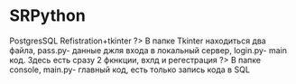 # SRPython
PostgresSQL Refistration+tkinter
?> В папке Tkinter находиться два файла, pass.py- данные джля входа в локальный сервер, login.py- main код. Здесь есть сразу 2 фкнкции, вхлд и регестрация
?> В папке console, main.py- главный код, есть только запись кода в SQL

